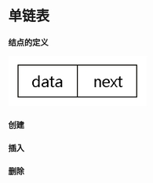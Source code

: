 # 单链表
### 结点的定义
![1](https://github.com/1023byte/Learning-DataStructure-Algorithm/blob/master/DataStructure-Algorithm/image/001.jpg)
### 创建

### 插入

### 删除
  
